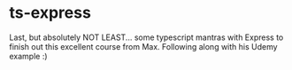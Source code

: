 # ts-express
Last, but absolutely NOT LEAST... some typescript mantras with Express to finish out this excellent course from Max. Following along with his Udemy example :)
